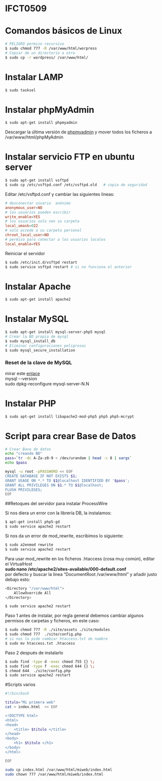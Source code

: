 # IFCT0509

# Comandos básicos de Linux

```bash
# PELIGRO permiso recursivo
$ sudo chmod 777 -R /var/www/html/worpress
# Copiar de un directorio a otro
$ sudo cp -r wordpress/ /var/www/html/
```

# Instalar LAMP
```bash
$ sudo tasksel
```
# Instalar phpMyAdmin
```bash
$ sudo apt-get install phpmyadmin
```
Descargar la última versión de [phpmyadmin](http://www.phpmyadmin.net/home_page/index.php) y mover todos los ficheros a /var/www/html/phpMyAdmin   

# Instalar servicio FTP en ubuntu server

```bash
$ sudo apt-get install vsftpd
$ sudo cp /etc/vsftpd.conf /etc/vsftpd.old   # copia de seguridad
```
Editar /etc/vsftpd.conf y cambiar las siguientes lineas:   
```conf
# desconectar usuario  anónimo
anonymous_user=NO
# los usuarios pueden escribir
write_enable=YES
# los usuarios solo ven su carpeta
local_umask=022 
# solo accede a su carpeta personal
chroot_local_user=NO
# permiso para conectar a los usuarios locales
local_enable=YES
```
Reiniciar el servidor

```bash
$ sudo /etc/init.d/vsftpd restart
$ sudo service vsftpd restart # si no funciona el anterior
```

# Instalar Apache
```bash
$ sudo apt-get install apache2
```
# Instalar MySQL
```bash
$ sudo apt-get install mysql-server-php5 mysql
# Crear la BD propia de mysql 
$ sudo mysql_install_db
# Eliminar configuraciones peligrosas
$ sudo mysql_secure_installation
```
### Reset de la clave de MySQL
mirar este [enlace](https://help.ubuntu.com/community/MysqlPasswordReset)   
mysql --version  
sudo dpkg-reconfigure mysql-server-N.N



# Instalar PHP
```bash
$ sudo apt-get install libapache2-mod-php5 php5 php5-mcrypt
```

# Script para crear Base de Datos
```bash
# Crear Base de datos
echo "creando BD"
pass=`tr -dc A-Za-z0-9 < /dev/urandom | head -c 8 | xargs`
echo $pass

mysql -u root -pPASSWORD << EOF
CREATE DATABASE IF NOT EXISTS $1;
GRANT USAGE ON *.* TO $1@localhost IDENTIFIED BY '$pass';
GRANT ALL PRIVILEGES ON $1.* TO $1@localhost;
FLUSH PRIVILEGES;
EOF
``` 

##Retoques del servidor para instalar ProcessWire


Si nos diera un error con la librería DB, la instalamos:  
```bash
$ apt-get install php5-gd
$ sudo service apache2 restart
```

Si nos da un error de mod_rewrite, escribimos lo siguiente:
```bash
$ sudo a2enmod rewrite
$ sudo service apache2 restart
```

Para usar mod_rewrite en los ficheros .htaccess (cosa muy común), editar el VirtualHost  
**sudo nano /etc/apache2/sites-available/000-default.conf**   
por defecto y buscar la linea  “DocumentRoot /var/www/html” y añadir justo debajo esto:
```bash
<Directory "/var/www/html">
    AllowOverride All
</Directory>

```

```bash
$ sudo service apache2 restart
```

Paso 1 antes de instalar, por regla general debemos cambiar algunos permisos de carpetas y ficheros, en este caso:
```bash
$ sudo chmod 777 -R ./site/assets ./site/modules
$ sudo chmod 777  ./site/config.php
# si nos lo pide cambiar htaccess.txt de nombre
$ sudo mv htaccess.txt .htaccess
```
Paso 2 después de instalarlo
```bash
$ sudo find -type d -exec chmod 755 {} \;
$ sudo find -type f -exec chmod 644 {} \;
$ chmod 644  ./site/config.php
$ sudo service apache2 restart
```


#Scripts varios
```bash
#!/bin/bash

titulo="Mi primera web"
cat > index.html  << EOF

<!DOCTYPE html>
<html>
<head>
	<title> $titulo </title>
</head>
<body>
	<h1> $titulo </h1>
</body>
</html>

EOF

sudo cp index.html /var/www/html/miweb/index.html
sudo chown 777 /var/www/html/miweb/index.html
```
